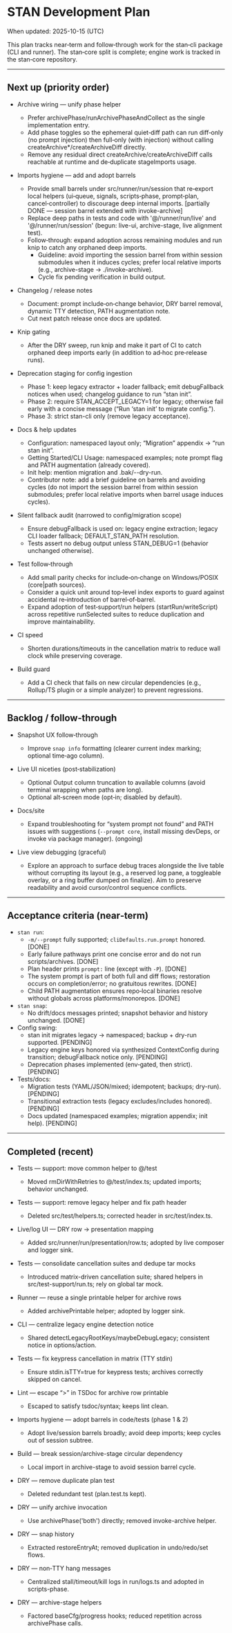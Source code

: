 # STAN Development Plan

When updated: 2025-10-15 (UTC)

This plan tracks near‑term and follow‑through work for the stan‑cli package (CLI and runner). The stan‑core split is complete; engine work is tracked in the stan‑core repository.

---

## Next up (priority order)

- Archive wiring — unify phase helper
  - Prefer archivePhase/runArchivePhaseAndCollect as the single implementation entry.
  - Add phase toggles so the ephemeral quiet‑diff path can run diff‑only (no prompt injection) then full‑only (with injection) without calling createArchive\*/createArchiveDiff directly.
  - Remove any residual direct createArchive/createArchiveDiff calls reachable at runtime and de‑duplicate stageImports usage.

- Imports hygiene — add and adopt barrels
  - Provide small barrels under src/runner/run/session that re‑export local helpers (ui‑queue, signals, scripts‑phase, prompt‑plan, cancel‑controller) to discourage deep internal imports. [partially DONE — session barrel extended with invoke-archive]
  - Replace deep paths in tests and code with '@/runner/run/live' and '@/runner/run/session' (begun: live-ui, archive-stage, live alignment test).
  - Follow‑through: expand adoption across remaining modules and run knip to catch any orphaned deep imports.
    - Guideline: avoid importing the session barrel from within session submodules when it induces cycles; prefer local relative imports (e.g., archive-stage -> ./invoke-archive).
    - Cycle fix pending verification in build output.

- Changelog / release notes
  - Document: prompt include‑on‑change behavior, DRY barrel removal, dynamic TTY detection, PATH augmentation note.
  - Cut next patch release once docs are updated.
- Knip gating
  - After the DRY sweep, run knip and make it part of CI to catch orphaned deep imports early (in addition to ad‑hoc pre‑release runs).

- Deprecation staging for config ingestion
  - Phase 1: keep legacy extractor + loader fallback; emit debugFallback notices when used; changelog guidance to run “stan init”.
  - Phase 2: require STAN_ACCEPT_LEGACY=1 for legacy; otherwise fail early with a concise message (“Run ‘stan init’ to migrate config.”).
  - Phase 3: strict stan-cli only (remove legacy acceptance).

- Docs & help updates
  - Configuration: namespaced layout only; “Migration” appendix → “run stan init”.
  - Getting Started/CLI Usage: namespaced examples; note prompt flag and PATH augmentation (already covered).
  - Init help: mention migration and .bak/--dry-run.
  - Contributor note: add a brief guideline on barrels and avoiding cycles (do not import the session barrel from within session submodules; prefer local relative imports when barrel usage induces cycles).

- Silent fallback audit (narrowed to config/migration scope)
  - Ensure debugFallback is used on: legacy engine extraction; legacy CLI loader fallback; DEFAULT_STAN_PATH resolution.
  - Tests assert no debug output unless STAN_DEBUG=1 (behavior unchanged otherwise).

- Test follow‑through
  - Add small parity checks for include‑on‑change on Windows/POSIX (core|path sources).
  - Consider a quick unit around top‑level index exports to guard against accidental re‑introduction of barrel‑of‑barrel.
  - Expand adoption of test‑support/run helpers (startRun/writeScript) across repetitive runSelected suites to reduce duplication and improve maintainability.

- CI speed
  - Shorten durations/timeouts in the cancellation matrix to reduce wall clock while preserving coverage.

- Build guard
  - Add a CI check that fails on new circular dependencies (e.g., Rollup/TS plugin or a simple analyzer) to prevent regressions.

---

## Backlog / follow‑through

- Snapshot UX follow‑through
  - Improve `snap info` formatting (clearer current index marking; optional time‑ago column).

- Live UI niceties (post‑stabilization)
  - Optional Output column truncation to available columns (avoid terminal wrapping when paths are long).
  - Optional alt‑screen mode (opt‑in; disabled by default).

- Docs/site
  - Expand troubleshooting for “system prompt not found” and PATH issues with suggestions (`--prompt core`, install missing devDeps, or invoke via package manager). (ongoing)

- Live view debugging (graceful)
  - Explore an approach to surface debug traces alongside the live table without corrupting its layout (e.g., a reserved log pane, a toggleable overlay, or a ring buffer dumped on finalize). Aim to preserve readability and avoid cursor/control sequence conflicts.

---

## Acceptance criteria (near‑term)

- `stan run`:
  - `-m/--prompt` fully supported; `cliDefaults.run.prompt` honored. [DONE]
  - Early failure pathways print one concise error and do not run scripts/archives. [DONE]
  - Plan header prints `prompt:` line (except with `-P`). [DONE]
  - The system prompt is part of both full and diff flows; restoration occurs on completion/error; no gratuitous rewrites. [DONE]
  - Child PATH augmentation ensures repo‑local binaries resolve without globals across platforms/monorepos. [DONE]
- `stan snap`:
  - No drift/docs messages printed; snapshot behavior and history unchanged. [DONE]
- Config swing:
  - stan init migrates legacy → namespaced; backup + dry-run supported. [PENDING]
  - Legacy engine keys honored via synthesized ContextConfig during transition; debugFallback notice only. [PENDING]
  - Deprecation phases implemented (env‑gated, then strict). [PENDING]
- Tests/docs:
  - Migration tests (YAML/JSON/mixed; idempotent; backups; dry-run). [PENDING]
  - Transitional extraction tests (legacy excludes/includes honored). [PENDING]
  - Docs updated (namespaced examples; migration appendix; init help). [PENDING]

---

## Completed (recent)

- Tests — support: move common helper to @/test
  - Moved rmDirWithRetries to @/test/index.ts; updated imports; behavior unchanged.

- Tests — support: remove legacy helper and fix path header
  - Deleted src/test/helpers.ts; corrected header in src/test/index.ts.

- Live/log UI — DRY row → presentation mapping
  - Added src/runner/run/presentation/row.ts; adopted by live composer and logger sink.

- Tests — consolidate cancellation suites and dedupe tar mocks
  - Introduced matrix-driven cancellation suite; shared helpers in src/test-support/run.ts; rely on global tar mock.

- Runner — reuse a single printable helper for archive rows
  - Added archivePrintable helper; adopted by logger sink.

- CLI — centralize legacy engine detection notice
  - Shared detectLegacyRootKeys/maybeDebugLegacy; consistent notice in options/action.

- Tests — fix keypress cancellation in matrix (TTY stdin)
  - Ensure stdin.isTTY=true for keypress tests; archives correctly skipped on cancel.

- Lint — escape “>” in TSDoc for archive row printable
  - Escaped to satisfy tsdoc/syntax; keeps lint clean.

- Imports hygiene — adopt barrels in code/tests (phase 1 & 2)
  - Adopt live/session barrels broadly; avoid deep imports; keep cycles out of session subtree.

- Build — break session/archive-stage circular dependency
  - Local import in archive-stage to avoid session barrel cycle.

- DRY — remove duplicate plan test
  - Deleted redundant test (plan.test.ts kept).

- DRY — unify archive invocation
  - Use archivePhase('both') directly; removed invoke-archive helper.

- DRY — snap history
  - Extracted restoreEntryAt; removed duplication in undo/redo/set flows.

- DRY — non‑TTY hang messages
  - Centralized stall/timeout/kill logs in run/logs.ts and adopted in scripts-phase.

- DRY — archive-stage helpers
  - Factored baseCfg/progress hooks; reduced repetition across archivePhase calls.
